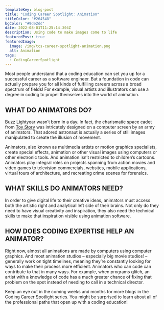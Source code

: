 ```yaml
---
templateKey: blog-post
title: "Coding Career Spotlight: Animation"
titleColor: "#264548"
bgColor: "#9de2dd"
date: 2022-08-01T11:25:14.304Z
description: Using code to make images come to life
featuredPost: true
featuredImage:
  image: /img/tcs-career-spotlight-animation.png
  alt: Animation
tags:
  - CodingCareerSpotlight
---
```

Most people understand that a coding education can set you up for a successful career as a software engineer. But a foundation in code can actually prepare you for all kinds of fulfilling careers across a broad spectrum of fields! For example, visual artists and illustrators can use a degree in coding to propel themselves into the world of animation. 

## WHAT DO ANIMATORS DO?

Buzz Lightyear wasn’t born in a day. In fact, the charismatic space cadet from [Toy Story](http://disney.go.com/toystory/) was intricately designed on a computer screen by an army of animators. That adored astronaut is actually a series of still images manipulated to create the illusion of movement.

Animators, also known as multimedia artists or motion graphics specialists, create special effects, animation or other visual images using computers or other electronic tools. And animation isn’t restricted to children’s cartoons. Animators play integral roles on projects spanning from action movies and video games to television commercials, websites, mobile applications, virtual tours of architecture, and recreating crime scenes for forensics.

## WHAT SKILLS DO ANIMATORS NEED?

In order to give digital life to their creative ideas, animators must access both the artistic right and analytical left side of their brains. Not only do they need to have visual creativity and inspiration, they also need the technical skills to make that inspiration visible using animation software.

## HOW DOES CODING EXPERTISE HELP AN ANIMATOR?

Right now, almost all animations are made by computers using computer graphics. And most animation studios – especially big movie studios! – generally work on tight timelines, meaning they’re constantly looking for ways to make their process more efficient. Animators who can code can contribute to that in many ways. For example, when programs glitch, an artist with a knowledge of code has a much greater chance of fixing that problem on the spot instead of needing to call in a technical director.

Keep an eye out in the coming weeks and months for more blogs in the Coding Career Spotlight series. You might be surprised to learn about all of the professional paths that open up with a coding education!